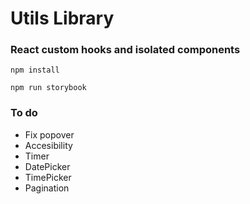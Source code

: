 # Utils Library

### React custom hooks and isolated components

`npm install`

`npm run storybook`

### To do

- Fix popover
- Accesibility
- Timer
- DatePicker
- TimePicker
- Pagination
